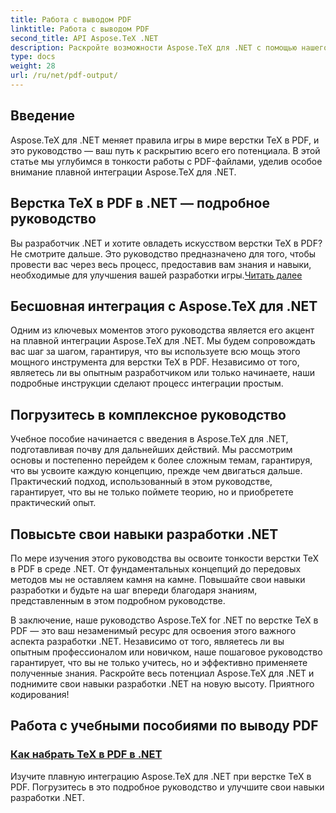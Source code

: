 ```yaml
---
title: Работа с выводом PDF
linktitle: Работа с выводом PDF
second_title: API Aspose.TeX .NET
description: Раскройте возможности Aspose.TeX для .NET с помощью нашего подробного руководства по верстке TeX в PDF. Повысьте свои навыки разработки .NET благодаря простой интеграции.
type: docs
weight: 28
url: /ru/net/pdf-output/
---
```

## Введение

Aspose.TeX для .NET меняет правила игры в мире верстки TeX в PDF, и это руководство — ваш путь к раскрытию всего его потенциала. В этой статье мы углубимся в тонкости работы с PDF-файлами, уделив особое внимание плавной интеграции Aspose.TeX для .NET.

## Верстка TeX в PDF в .NET — подробное руководство

Вы разработчик .NET и хотите овладеть искусством верстки TeX в PDF? Не смотрите дальше. Это руководство предназначено для того, чтобы провести вас через весь процесс, предоставив вам знания и навыки, необходимые для улучшения вашей разработки игры.[Читать далее](./typeset-tex-to-pdf/)

## Бесшовная интеграция с Aspose.TeX для .NET

Одним из ключевых моментов этого руководства является его акцент на плавной интеграции Aspose.TeX для .NET. Мы будем сопровождать вас шаг за шагом, гарантируя, что вы используете всю мощь этого мощного инструмента для верстки TeX в PDF. Независимо от того, являетесь ли вы опытным разработчиком или только начинаете, наши подробные инструкции сделают процесс интеграции простым.

## Погрузитесь в комплексное руководство

Учебное пособие начинается с введения в Aspose.TeX для .NET, подготавливая почву для дальнейших действий. Мы рассмотрим основы и постепенно перейдем к более сложным темам, гарантируя, что вы усвоите каждую концепцию, прежде чем двигаться дальше. Практический подход, использованный в этом руководстве, гарантирует, что вы не только поймете теорию, но и приобретете практический опыт.

## Повысьте свои навыки разработки .NET

По мере изучения этого руководства вы освоите тонкости верстки TeX в PDF в среде .NET. От фундаментальных концепций до передовых методов мы не оставляем камня на камне. Повышайте свои навыки разработки и будьте на шаг впереди благодаря знаниям, представленным в этом подробном руководстве.

В заключение, наше руководство Aspose.TeX for .NET по верстке TeX в PDF — это ваш незаменимый ресурс для освоения этого важного аспекта разработки .NET. Независимо от того, являетесь ли вы опытным профессионалом или новичком, наше пошаговое руководство гарантирует, что вы не только учитесь, но и эффективно применяете полученные знания. Раскройте весь потенциал Aspose.TeX для .NET и поднимите свои навыки разработки .NET на новую высоту. Приятного кодирования!
## Работа с учебными пособиями по выводу PDF
### [Как набрать TeX в PDF в .NET](./typeset-tex-to-pdf/)
Изучите плавную интеграцию Aspose.TeX для .NET при верстке TeX в PDF. Погрузитесь в это подробное руководство и улучшите свои навыки разработки .NET.